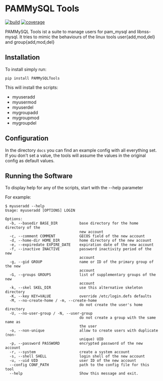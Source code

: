 PAMMySQL Tools
==============

[![build](https://travis-ci.org/cperrin88/PAMMySQLTools.svg?branch=master)](https://travis-ci.org/cperrin88/PAMMySQLTools) [![coverage](https://coveralls.io/repos/github/cperrin88/PAMMySQLTools/badge.svg?branch=master)](https://coveralls.io/github/cperrin88/PAMMySQLTools?branch=master)

PAMMySQL Tools ist a suite to manage users for pam\_mysql and
libnss-mysql. It tries to mimic the behaviours of the linux tools
user{add,mod,del} and group{add,mod,del}

Installation
------------

To install simply run:

    pip install PAMMySQLTools

This will install the scripts:

 -   myuseradd
 -   myusermod
 -   myuserdel
 -   mygroupadd
 -   mygroupmod
 -   mygroupdel

Configuration
-------------

In the directory `docs` you can find an example config with
all everything set. If you don't set a value, the tools will assume the
values in the original config as default values.

Running the Software
--------------------

To display help for any of the scripts, start with the --help parameter

For example:

    $ myuseradd --help
    Usage: myuseradd [OPTIONS] LOGIN

    Options:
      -b, --basedir BASE_DIR          base directory for the home directory of the
                                      new account
      -c, --comment COMMENT           GECOS field of the new account
      -d, --home-dir HOME_DIR         home directory of the new account
      -e, --expiredate EXPIRE_DATE    expiration date of the new account
      -f, --inactive INACTIVE         password inactivity period of the new
                                      account
      -g, --gid GROUP                 name or ID of the primary group of the new
                                      account
      -G, --groups GROUPS             list of supplementary groups of the new
                                      account
      -k, --skel SKEL_DIR             use this alternative skeleton directory
      -K, --key KEY=VALUE             override /etc/login.defs defaults
      -M, --no-create-home / -m, --create-home
                                      do not create the user's home directory
      -U, --no-user-group / -N, --user-group
                                      do not create a group with the same name as
                                      the user
      -o, --non-unique                allow to create users with duplicate (non-
                                      unique) UID
      -p, --password PASSWORD         encrypted password of the new account
      -r, --system                    create a system account
      -s, --shell SHELL               login shell of the new account
      -u, --uid UID                   user ID of the new account
      --config CONF_PATH              path to the config file for this tool
      --help                          Show this message and exit.
